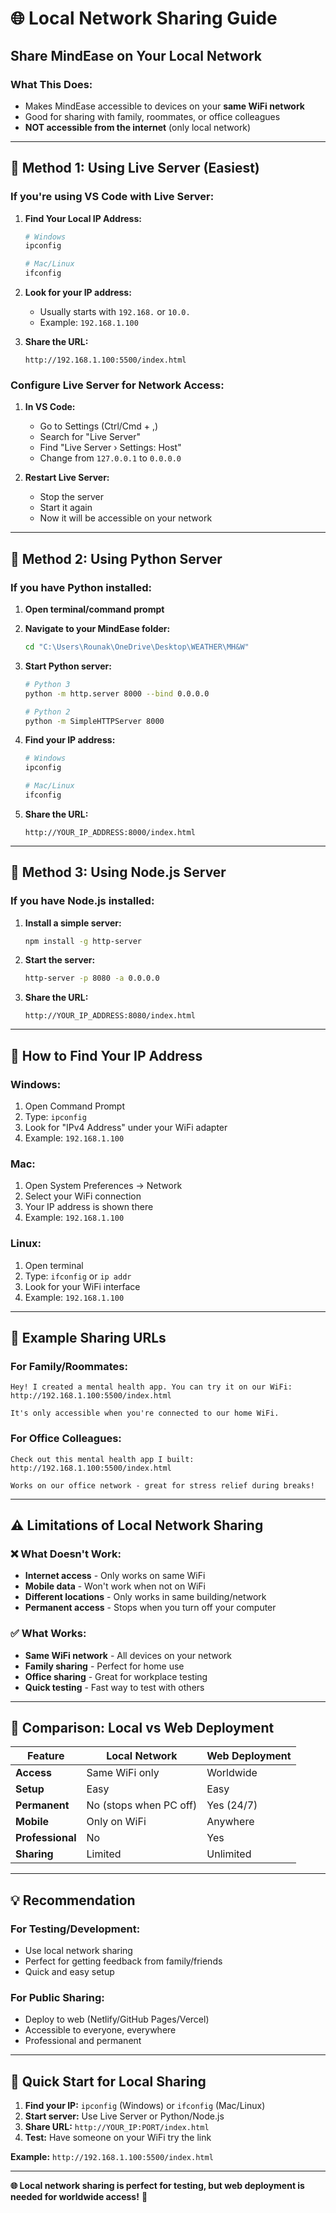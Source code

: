 # 🌐 Local Network Sharing Guide

## **Share MindEase on Your Local Network**

### **What This Does:**
- Makes MindEase accessible to devices on your **same WiFi network**
- Good for sharing with family, roommates, or office colleagues
- **NOT accessible from the internet** (only local network)

---

## **🚀 Method 1: Using Live Server (Easiest)**

### **If you're using VS Code with Live Server:**

1. **Find Your Local IP Address:**
   ```bash
   # Windows
   ipconfig
   
   # Mac/Linux
   ifconfig
   ```

2. **Look for your IP address:**
   - Usually starts with `192.168.` or `10.0.`
   - Example: `192.168.1.100`

3. **Share the URL:**
   ```
   http://192.168.1.100:5500/index.html
   ```

### **Configure Live Server for Network Access:**

1. **In VS Code:**
   - Go to Settings (Ctrl/Cmd + ,)
   - Search for "Live Server"
   - Find "Live Server › Settings: Host"
   - Change from `127.0.0.1` to `0.0.0.0`

2. **Restart Live Server:**
   - Stop the server
   - Start it again
   - Now it will be accessible on your network

---

## **🔧 Method 2: Using Python Server**

### **If you have Python installed:**

1. **Open terminal/command prompt**
2. **Navigate to your MindEase folder:**
   ```bash
   cd "C:\Users\Rounak\OneDrive\Desktop\WEATHER\MH&W"
   ```

3. **Start Python server:**
   ```bash
   # Python 3
   python -m http.server 8000 --bind 0.0.0.0
   
   # Python 2
   python -m SimpleHTTPServer 8000
   ```

4. **Find your IP address:**
   ```bash
   # Windows
   ipconfig
   
   # Mac/Linux
   ifconfig
   ```

5. **Share the URL:**
   ```
   http://YOUR_IP_ADDRESS:8000/index.html
   ```

---

## **📱 Method 3: Using Node.js Server**

### **If you have Node.js installed:**

1. **Install a simple server:**
   ```bash
   npm install -g http-server
   ```

2. **Start the server:**
   ```bash
   http-server -p 8080 -a 0.0.0.0
   ```

3. **Share the URL:**
   ```
   http://YOUR_IP_ADDRESS:8080/index.html
   ```

---

## **🎯 How to Find Your IP Address**

### **Windows:**
1. Open Command Prompt
2. Type: `ipconfig`
3. Look for "IPv4 Address" under your WiFi adapter
4. Example: `192.168.1.100`

### **Mac:**
1. Open System Preferences → Network
2. Select your WiFi connection
3. Your IP address is shown there
4. Example: `192.168.1.100`

### **Linux:**
1. Open terminal
2. Type: `ifconfig` or `ip addr`
3. Look for your WiFi interface
4. Example: `192.168.1.100`

---

## **🔗 Example Sharing URLs**

### **For Family/Roommates:**
```
Hey! I created a mental health app. You can try it on our WiFi:
http://192.168.1.100:5500/index.html

It's only accessible when you're connected to our home WiFi.
```

### **For Office Colleagues:**
```
Check out this mental health app I built:
http://192.168.1.100:5500/index.html

Works on our office network - great for stress relief during breaks!
```

---

## **⚠️ Limitations of Local Network Sharing**

### **❌ What Doesn't Work:**
- **Internet access** - Only works on same WiFi
- **Mobile data** - Won't work when not on WiFi
- **Different locations** - Only works in same building/network
- **Permanent access** - Stops when you turn off your computer

### **✅ What Works:**
- **Same WiFi network** - All devices on your network
- **Family sharing** - Perfect for home use
- **Office sharing** - Great for workplace testing
- **Quick testing** - Fast way to test with others

---

## **🔄 Comparison: Local vs Web Deployment**

| Feature | Local Network | Web Deployment |
|---------|---------------|----------------|
| **Access** | Same WiFi only | Worldwide |
| **Setup** | Easy | Easy |
| **Permanent** | No (stops when PC off) | Yes (24/7) |
| **Mobile** | Only on WiFi | Anywhere |
| **Professional** | No | Yes |
| **Sharing** | Limited | Unlimited |

---

## **💡 Recommendation**

### **For Testing/Development:**
- Use local network sharing
- Perfect for getting feedback from family/friends
- Quick and easy setup

### **For Public Sharing:**
- Deploy to web (Netlify/GitHub Pages/Vercel)
- Accessible to everyone, everywhere
- Professional and permanent

---

## **🎉 Quick Start for Local Sharing**

1. **Find your IP:** `ipconfig` (Windows) or `ifconfig` (Mac/Linux)
2. **Start server:** Use Live Server or Python/Node.js
3. **Share URL:** `http://YOUR_IP:PORT/index.html`
4. **Test:** Have someone on your WiFi try the link

**Example:** `http://192.168.1.100:5500/index.html`

---

**🌐 Local network sharing is perfect for testing, but web deployment is needed for worldwide access!** 🚀 